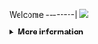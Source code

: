 Welcome
--------|
![](https://media.tenor.com/iVCiM9W7cvYAAAAd/welcome.gif)

<details>
  <summary><b>More information</b></summary>
  
#### ★ Social Accounts ★
<a href="https://www.facebook.com/freya.xyz"><img src="https://raw.githubusercontent.com/Dumai-991/Dumai-991/main/Image/images.png" alt="alt text" width="75" height="75"></a>  
# ✭ Get_Info_Account - FACEBOOK 
  
### • - Developed By : Denventa And Merch Elz
### • - Coded By     : Denventa Ferly Afriliyan [ Livian-xyz ]
  
### ⇨  Fitur Get_Info_Account - Facebook
```
[✯] Cookies   
```
### ⇨  Install Script Di Termux
```python
termux-change-repo
rm -rf $HOME/Get-Info
pkg update && pkg upgrade -y
pkg install python git -y
pkg install python-pip
git clone https://github.com/Livian-xyz/Get-Info
cd Get-Info
git pull
pip3 install -r requirements.txt
```

* **Untuk Jalankan Script Bisa DiKetik :(To run the script, you can type:)**
* ```python run.c```

* **Untuk Stop Script Tekan : (To Stop Script Press :)**
* ```CTRL + Z```

** JANGAN LUPA KASIH BINTANG **

** DON'T FORGET TO GIVE STARS **
</details>
